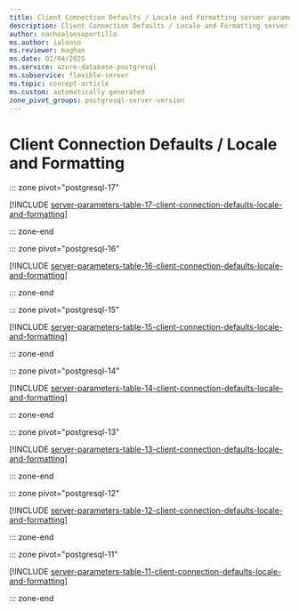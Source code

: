 ```yaml
---
title: Client Connection Defaults / Locale and Formatting server parameters
description: Client Connection Defaults / Locale and Formatting server parameters for Azure Database for PostgreSQL - Flexible Server.
author: nachoalonsoportillo
ms.author: ialonso
ms.reviewer: maghan
ms.date: 02/04/2025
ms.service: azure-database-postgresql
ms.subservice: flexible-server
ms.topic: concept-article
ms.custom: automatically generated
zone_pivot_groups: postgresql-server-version
---
```

# Client Connection Defaults / Locale and Formatting


::: zone pivot="postgresql-17"

[!INCLUDE [server-parameters-table-17-client-connection-defaults-locale-and-formatting](./includes/server-parameters-table-17-client-connection-defaults-locale-and-formatting.md)]

::: zone-end


::: zone pivot="postgresql-16"

[!INCLUDE [server-parameters-table-16-client-connection-defaults-locale-and-formatting](./includes/server-parameters-table-16-client-connection-defaults-locale-and-formatting.md)]

::: zone-end


::: zone pivot="postgresql-15"

[!INCLUDE [server-parameters-table-15-client-connection-defaults-locale-and-formatting](./includes/server-parameters-table-15-client-connection-defaults-locale-and-formatting.md)]

::: zone-end


::: zone pivot="postgresql-14"

[!INCLUDE [server-parameters-table-14-client-connection-defaults-locale-and-formatting](./includes/server-parameters-table-14-client-connection-defaults-locale-and-formatting.md)]

::: zone-end


::: zone pivot="postgresql-13"

[!INCLUDE [server-parameters-table-13-client-connection-defaults-locale-and-formatting](./includes/server-parameters-table-13-client-connection-defaults-locale-and-formatting.md)]

::: zone-end


::: zone pivot="postgresql-12"

[!INCLUDE [server-parameters-table-12-client-connection-defaults-locale-and-formatting](./includes/server-parameters-table-12-client-connection-defaults-locale-and-formatting.md)]

::: zone-end


::: zone pivot="postgresql-11"

[!INCLUDE [server-parameters-table-11-client-connection-defaults-locale-and-formatting](./includes/server-parameters-table-11-client-connection-defaults-locale-and-formatting.md)]

::: zone-end



